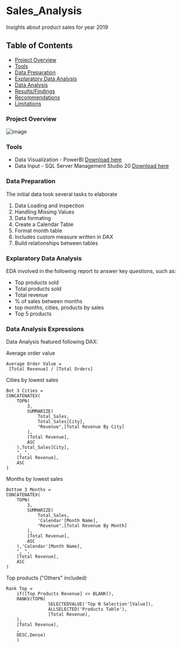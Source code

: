 # Sales_Analysis
Insights about product sales for year 2019


## Table of Contents

- [Project Overview](#project-overview)
- [Tools](#tools)
- [Data Preparation](#data-preparation)
- [Explaratory Data Analysis](#explaratory-data-analysis)
- [Data Analysis](#data-analysis)
- [Results/Findings](#resultsfindings)
- [Recommendations](#recommendations)
- [Limitations](#limitations)

### Project Overview

![image](https://github.com/user-attachments/assets/7d04fda8-5f19-47fa-af3a-937239f19353)

### Tools

- Data Visualization - PowerBI [Download here](https://www.microsoft.com/en-us/download/details.aspx?id=58494)
- Data Input - SQL Server Management Studio 20 [Download here](https://learn.microsoft.com/en-us/sql/ssms/download-sql-server-management-studio-ssms?view=sql-server-ver16#download-ssms)

### Data Preparation


The initial data took several tasks to elaborate
1) Data Loading and inspection
2) Handling Missing Values
3) Data formating
4) Create a Calendar Table
5) Format month table
6) Includes custom measure written in DAX
7) Build relationships between tables


### Explaratory Data Analysis 


EDA involved in the following report to answer key questions, such as:

- Top products sold
- Total products sold
- Total revenue
- % of sales between months
- top months, cities, products by sales
- Top 5 products

### Data Analysis Expressions

Data Analysis featured following DAX:

Average order value
```DAX
Average Order Value = 
 [Total Revenue] / [Total Orders]
```
Cities by lowest sales
```DAX
Bot 3 Cities = 
CONCATENATEX(
    TOPN(
        3,
        SUMMARIZE(
            Total_Sales,
            Total_Sales[City],
            "Revenue",[Total Revenue By City]
        ),
        [Total Revenue],
        ASC
    ),Total_Sales[City],
    ", ",
    [Total Revenue],
    ASC
)
```
Months by lowest sales
```DAX
Bottom 3 Months = 
CONCATENATEX(
    TOPN(
        3,
        SUMMARIZE(
            Total_Sales,
            'Calendar'[Month Name],
            "Revenue",[Total Revenue By Month]
        ),
        [Total Revenue],
        ASC
    ),'Calendar'[Month Name],
    ", ",
    [Total Revenue],
    ASC
)
```
Top products ("Others" included)
```DAX
Rank Top = 
    if([Top Products Revenue] <> BLANK(),
    RANKX(TOPN(
                SELECTEDVALUE('Top N Selection'[Value]),
                ALLSELECTED('Products Table'),
                [Total Revenue],
    ),
    [Total Revenue],
    ,
    DESC,Dense)
    )
```
